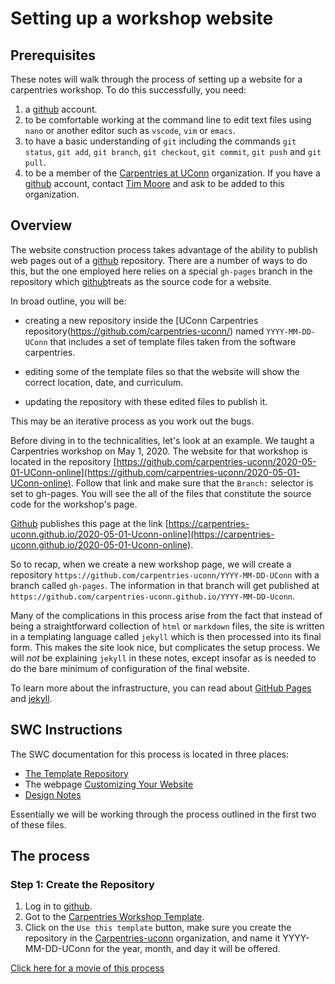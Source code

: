 # Setting up a workshop website

## Prerequisites

These notes will walk through the process of setting up a website for a carpentries
workshop.  To do this successfully, you need:

1. a [github](https://github.com) account.
2. to be comfortable working at the command line to edit text files using `nano`
or another editor such as `vscode`, `vim` or `emacs`.
3. to have a basic understanding of `git` including the commands `git status`, `git add`, `git branch`,
`git checkout`, `git commit`, `git push` and `git pull`.
4. to be a member of the [Carpentries at UConn](https://github.com/carpentries-uconn)
organization.  If you have a [github](https://github.com) account, 
contact [Tim Moore](mailto:timothy.e.moore@uconn.edu) and ask to be added to this organization. 

## Overview


The website construction process takes advantage of the ability to publish web pages out of a 
[github](https://github.com) repository.  There are a number of ways to do this, but the
one employed here relies on a special `gh-pages`
branch in the repository which [github](https://github.com)treats as the source code for a website.

In broad outline, you will be:

- creating a new repository inside the [UConn Carpentries repository(https://github.com/carpentries-uconn/) named `YYYY-MM-DD-UConn` that includes a set of template files taken from the software carpentries.

- editing some of the template files so that the website will show the correct location, date, and
curriculum.

- updating the repository with these edited files to publish it.  

This may be an iterative process as you work out the bugs.

Before diving in to the technicalities, let's 
look at an example.  We taught a Carpentries workshop on May 1, 2020.  The
website for that workshop is located in the repository [https://github.com/carpentries-uconn/2020-05-01-UConn-online](https://github.com/carpentries-uconn/2020-05-01-UConn-online).  Follow that link and
make sure that the `Branch:` selector is set to gh-pages.  You will see the all of the files
that constitute the source code for the workshop's page.

[Github](https://github.com) publishes this page at the link [https://carpentries-uconn.github.io/2020-05-01-Uconn-online](https://carpentries-uconn.github.io/2020-05-01-Uconn-online).  

So to recap, when we create a new workshop page, we will create a repository 
`https://github.com/carpentries-uconn/YYYY-MM-DD-UConn` with a branch called `gh-pages`.  The
information in that branch will get published at `https://github.com/carpentries-uconn.github.io/YYYY-MM-DD-Uconn`.

Many of the complications in this process arise from the fact that instead of being a straightforward
collection of `html` or `markdown` files, the site is written in a templating language called `jekyll` which is then processed into its final form.  This makes the site look nice, but complicates the setup process.
We will *not* be explaining `jekyll` in these notes, except insofar as is needed to do the bare minimum
of configuration of the final website. 

To learn more about the infrastructure, you can read about [GitHub Pages](https://pages.github.com/)
and [jekyll](https://jekyllrb.com/docs/github-pages/).

## SWC Instructions

The SWC documentation for this process is located in three places:

- [The Template Repository](https://github.com/carpentries/workshop-template)
- The webpage [Customizing Your Website](https://carpentries.github.io/workshop-template/customization/index.html)
- [Design Notes](https://carpentries.github.io/workshop-template/design/index.html)

Essentially we will be working through the process outlined in the first two of these files.

## The process

### Step 1: Create the Repository

1.  Log in to [github](https://github.com).
2.  Got to the [Carpentries Workshop Template](https://github.com/carpentries/workshop-template).
3.  Click on the `Use this template` button, make sure you create the repository in the 
[Carpentries-uconn](https://github.com/carpentries-uconn) organization, and name it 
YYYY-MM-DD-UConn for the year, month, and day it will be offered.

[Click here for a movie of this process](./MakeTemplate.html)







